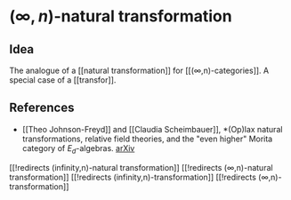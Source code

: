 # $(\infty,n)$-natural transformation

## Idea

The analogue of a [[natural transformation]] for [[(∞,n)-categories]].  A special case of a [[transfor]].

## References

* [[Theo Johnson-Freyd]] and [[Claudia Scheimbauer]], *(Op)lax natural transformations, relative field theories, and the "even higher" Morita category of $E_d$-algebras.  [arXiv](http://arxiv.org/abs/1502.06526)

[[!redirects (infinity,n)-natural transformation]]
[[!redirects (∞,n)-natural transformation]]
[[!redirects (infinity,n)-transformation]]
[[!redirects (∞,n)-transformation]]
